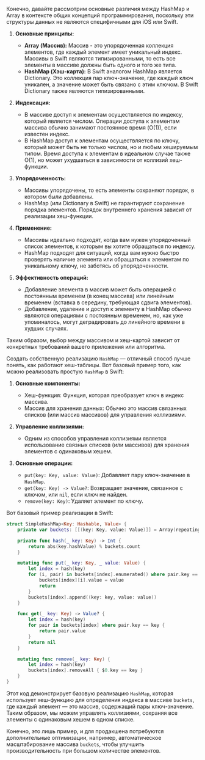 Конечно, давайте рассмотрим основные различия между HashMap и Array в контексте общих концепций программирования, поскольку эти структуры данных не являются специфичными для iOS или Swift.

1. **Основные принципы:**
   - **Array (Массив):** Массив - это упорядоченная коллекция элементов, где каждый элемент имеет уникальный индекс. Массивы в Swift являются типизированными, то есть все элементы в массиве должны быть одного и того же типа.
   - **HashMap (Хэш-карта):** В Swift аналогом HashMap является Dictionary. Это коллекция пар ключ-значение, где каждый ключ уникален, а значение может быть связано с этим ключом. В Swift Dictionary также являются типизированными.

2. **Индексация:**
   - В массиве доступ к элементам осуществляется по индексу, который является числом. Операции доступа к элементам массива обычно занимают постоянное время (O(1)), если известен индекс.
   - В HashMap доступ к элементам осуществляется по ключу, который может быть не только числом, но и любым хешируемым типом. Время доступа к элементам в идеальном случае также O(1), но может ухудшаться в зависимости от коллизий хеш-функции.

3. **Упорядоченность:**
   - Массивы упорядочены, то есть элементы сохраняют порядок, в котором были добавлены.
   - HashMap (или Dictionary в Swift) не гарантируют сохранение порядка элементов. Порядок внутреннего хранения зависит от реализации хеш-функции.

4. **Применение:**
   - Массивы идеально подходят, когда вам нужен упорядоченный список элементов, к которым вы хотите обращаться по индексу.
   - HashMap подходят для ситуаций, когда вам нужно быстро проверять наличие элемента или обращаться к элементам по уникальному ключу, не заботясь об упорядоченности.

5. **Эффективность операций:**
   - Добавление элемента в массив может быть операцией с постоянным временем (в конец массива) или линейным временем (вставка в середину, требующая сдвига элементов).
   - Добавление, удаление и доступ к элементу в HashMap обычно являются операциями с постоянным временем, но, как уже упоминалось, могут деградировать до линейного времени в худших случаях.

Таким образом, выбор между массивом и хеш-картой зависит от конкретных требований вашего приложения или алгоритма.

Создать собственную реализацию `HashMap` — отличный способ лучше понять, как работают хеш-таблицы. Вот базовый пример того, как можно реализовать простую `HashMap` в Swift:

1. **Основные компоненты:**
   - Хеш-функция: Функция, которая преобразует ключ в индекс массива.
   - Массив для хранения данных: Обычно это массив связанных списков (или массив массивов) для управления коллизиями.

2. **Управление коллизиями:** 
   - Одним из способов управления коллизиями является использование связных списков (или массивов) для хранения элементов с одинаковым хешем.

3. **Основные операции:**
   - `put(key: Key, value: Value)`: Добавляет пару ключ-значение в `HashMap`.
   - `get(key: Key) -> Value?`: Возвращает значение, связанное с ключом, или `nil`, если ключ не найден.
   - `remove(key: Key)`: Удаляет элемент по ключу.

Вот базовый пример реализации в Swift:

```swift
struct SimpleHashMap<Key: Hashable, Value> {
    private var buckets: [[(key: Key, value: Value)]] = Array(repeating: [], count: 10)

    private func hash(_ key: Key) -> Int {
        return abs(key.hashValue) % buckets.count
    }

    mutating func put(_ key: Key, _ value: Value) {
        let index = hash(key)
        for (i, pair) in buckets[index].enumerated() where pair.key == key {
            buckets[index][i].value = value
            return
        }
        buckets[index].append((key: key, value: value))
    }

    func get(_ key: Key) -> Value? {
        let index = hash(key)
        for pair in buckets[index] where pair.key == key {
            return pair.value
        }
        return nil
    }

    mutating func remove(_ key: Key) {
        let index = hash(key)
        buckets[index].removeAll { $0.key == key }
    }
}
```

Этот код демонстрирует базовую реализацию `HashMap`, которая использует хеш-функцию для определения индекса в массиве `buckets`, где каждый элемент — это массив, содержащий пары ключ-значение. Таким образом, мы можем управлять коллизиями, сохраняя все элементы с одинаковым хешем в одном списке. 

Конечно, это лишь пример, и для продакшена потребуются дополнительные оптимизации, например, автоматическое масштабирование массива `buckets`, чтобы улучшить производительность при большом количестве элементов.